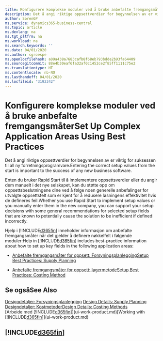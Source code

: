 ```yaml
---
title: Konfigurere komplekse moduler ved å bruke anbefalte fremgangsmåter | Microsoft-dokumentasjon
description: Det å angi riktige oppsettverdier for begynnelsen av er viktig for suksessen til all ny forretningsprogramvare.
author: SorenGP
ms.service: dynamics365-business-central
ms.topic: article
ms.devlang: na
ms.tgt_pltfrm: na
ms.workload: na
ms.search.keywords: ''
ms.date: 04/01/2020
ms.author: sgroespe
ms.openlocfilehash: a09a438a7683cafb8f68eb793bdde2b93fa64409
ms.sourcegitcommit: 88e4b30eaf6fa32af0c1452ce2f85ff1111c75e2
ms.translationtype: HT
ms.contentlocale: nb-NO
ms.lasthandoff: 04/01/2020
ms.locfileid: "3192342"
---
```

# <a name="set-up-complex-application-areas-using-best-practices"></a><span data-ttu-id="8ccc6-103">Konfigurere komplekse moduler ved å bruke anbefalte fremgangsmåter</span><span class="sxs-lookup"><span data-stu-id="8ccc6-103">Set Up Complex Application Areas Using Best Practices</span></span>
<span data-ttu-id="8ccc6-104">Det å angi riktige oppsettverdier for begynnelsen av er viktig for suksessen til all ny forretningsprogramvare.</span><span class="sxs-lookup"><span data-stu-id="8ccc6-104">Entering the correct setup values from the start is important to the success of any new business software.</span></span>  

 <span data-ttu-id="8ccc6-105">Enten du bruker Rapid Start til å implementere oppsettsverdier eller du angir dem manuelt i det nye selskapet, kan du støtte opp om oppsettsbeslutningene dine ved å følge noen generelle anbefalinger for utvalgte oppsettsfelt som er kjent for å redusere løsningens effektivitet hvis de defineres feil.</span><span class="sxs-lookup"><span data-stu-id="8ccc6-105">Whether you use Rapid Start to implement setup values or you manually enter them in the new company, you can support your setup decisions with some general recommendations for selected setup fields that are known to potentially cause the solution to be inefficient if defined incorrectly.</span></span>  

 <span data-ttu-id="8ccc6-106">Hjelp i [!INCLUDE[d365fin](includes/d365fin_md.md)] inneholder informasjon om anbefalte fremgangsmåter når det gjelder å definere nøkkelfelt i følgende moduler:</span><span class="sxs-lookup"><span data-stu-id="8ccc6-106">Help in [!INCLUDE[d365fin](includes/d365fin_md.md)] includes best-practice information about how to set up key fields in the following application areas:</span></span>  

-   [<span data-ttu-id="8ccc6-107">Anbefalte fremgangsmåter for oppsett: Forsyningsplanlegging</span><span class="sxs-lookup"><span data-stu-id="8ccc6-107">Setup Best Practices: Supply Planning</span></span>](setup-best-practices-supply-planning.md)  

-   [<span data-ttu-id="8ccc6-108">Anbefalte fremgangsmåter for oppsett: lagermetode</span><span class="sxs-lookup"><span data-stu-id="8ccc6-108">Setup Best Practices: Costing Method</span></span>](setup-best-practices-costing-method.md)  

## <a name="see-also"></a><span data-ttu-id="8ccc6-109">Se også</span><span class="sxs-lookup"><span data-stu-id="8ccc6-109">See Also</span></span>  
<span data-ttu-id="8ccc6-110">[Designdetaljer: Forsyningsplanlegging](design-details-supply-planning.md) </span><span class="sxs-lookup"><span data-stu-id="8ccc6-110">[Design Details: Supply Planning](design-details-supply-planning.md) </span></span>  
[<span data-ttu-id="8ccc6-111">Designdetaljer: Kostmetoder</span><span class="sxs-lookup"><span data-stu-id="8ccc6-111">Design Details: Costing Methods</span></span>](design-details-costing-methods.md)  
<span data-ttu-id="8ccc6-112">[Arbeide med [!INCLUDE[d365fin](includes/d365fin_md.md)]](ui-work-product.md)</span><span class="sxs-lookup"><span data-stu-id="8ccc6-112">[Working with [!INCLUDE[d365fin](includes/d365fin_md.md)]](ui-work-product.md)</span></span>

## [!INCLUDE[d365fin](includes/free_trial_md.md)]  
 
